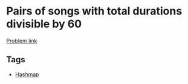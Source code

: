 # Pairs of songs with total durations divisible by 60

[Problem link](https://leetcode.com/problems/pairs-of-songs-with-total-durations-divisible-by-60)

## Tags

* [Hashmap](/README.md#Hashmap)
